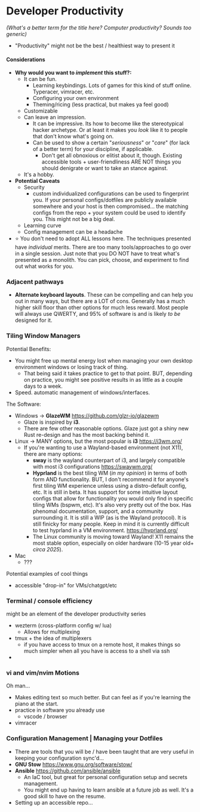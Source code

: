 # Developer Productivity

*(What's a better term for the title here? Computer productivity? Sounds too generic)*
- "Productivity" might not be the best / healthiest way to present it
#### Considerations
- **Why would you want to *implement* this stuff?:**
	- It can be fun.
		- Learning keybindings. Lots of games for this kind of stuff online. Typeracer, vimracer, etc.
		- Configuring your own environment
		- Theming/ricing (less practical, but makes ya feel good)
	- Customizable
	- Can leave an impression.
		- It can be impressive. Its how to become like the stereotypical hacker archetype. Or at least it makes you *look* like it to people that don't know what's going on.
		- Can be used to show a certain "*seriousness*" or "*care*" (for lack of a better term) for your discipline, if applicable.
			- Don't get all obnoxious or elitist about it, though. Existing accessible tools + user-friendliness ARE NOT things you should denigrate or want to take an stance against.
	- It's a hobby.
- **Potential Caveats**
	- Security
		- custom individualized configurations can be used to fingerprint you. If your personal configs/dotfiles are publicly available somewhere and your host is then compromised... the matching configs from the repo + your system could be used to identify you. This might not be a big deal.
	- Learning curve
	- Config management can be a headache
- ⭐ You don't need to adopt ALL lessons here. The techniques presented have *individual* merits. There are too many tools/approaches to go over in a single session. Just note that you DO NOT have to treat what's presented as a monolith. You can pick, choose, and experiment to find out what works for you.

### Adjacent pathways
- **Alternate keyboard layouts**. These can be compelling and can help you out in many ways, but there are a LOT of cons. Generally has a much higher skill floor than other options for much less reward. Most people will always use QWERTY, and 95% of software is and is likely *to be* designed for it.

### Tiling Window Managers

Potential Benefits:
- You might free up mental energy lost when managing your own desktop environment windows or losing track of thing.
	- That being said it takes practice to get to that point. BUT, depending on practice, you might see positive results in as little as a couple days to a week.
- Speed. automatic management of windows/interfaces.

The Software:
- Windows → **GlazeWM** https://github.com/glzr-io/glazewm
	- Glaze is inspired by **i3**.
	- There are few other reasonable options. Glaze just got a shiny new Rust re-design and has the most backing behind it. 
- Linux → MANY options, but the most popular is **i3** https://i3wm.org/
	- If you're wanting to use a Wayland-based environment (not X11), there are many options:
		- **sway** is the wayland counterpart of i3, and largely compatible with most i3 configurations https://swaywm.org/
		- **Hyprland** is the best tiling WM (*in my opinion*) in terms of both form AND functionality. BUT, I don't recommend it for anyone's first tiling WM experience unless using a distro-default config, etc. It is still in beta. It has support for some intuitive layout configs that allow for functionality you would only find in specific tiling WMs (bspwm, etc). It's also very pretty out of the box. Has phenomal documentation, support, and a community surrounding it. It is still a WIP (as is the Wayland protocol). It is still finicky for many people. Keep in mind it is currently difficult to test hyprland in a VM environment. https://hyprland.org/
		- The Linux community is moving toward Wayland! X11 remains the most stable option, especially on older hardware (10-15 year old+ *circa 2025*).
- Mac
	- ???

Potential examples of cool things
- accessible "drop-in" for VMs/chatgpt/etc

### Terminal / console efficiency
might be an element of the developer productivity series
- wezterm (cross-platform config w/ lua)
	- Allows for multiplexing 
- tmux + the idea of multiplexers
	- if you have access to tmux on a remote host, it makes things so much simpler when all you have is access to a shell via ssh
- 

### vi and vim/nvim Motions
Oh man...
- Makes editing text so much better. But can feel as if you're learning the piano at the start.
- practice in software you already use
	- vscode / browser
- vimracer


### Configuration Management | Managing your Dotfiles
- There are tools that you will be / have been taught that are very useful in keeping your configuration sync'd...
- **GNU Stow** https://www.gnu.org/software/stow/
- **Ansible** https://github.com/ansible/ansible
	- An IaC tool, but great for personal configuration setup and secrets management.
	- You might end up having to learn ansible at a future job as well. It's a good skill to have on the resume.
- Setting up an accessible repo...